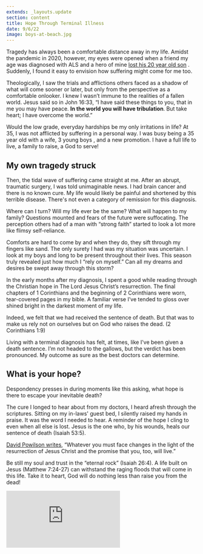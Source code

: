 ```yaml
---
extends: _layouts.update
section: content
title: Hope Through Terminal Illness
date: 9/6/22
image: boys-at-beach.jpg
---
```


Tragedy has always been a comfortable distance away in my life. Amidst the pandemic in 2020, however, my eyes were opened when a friend my age was diagnosed with ALS and a hero of mine  <a class="text-yellow-500" href="https://www.challies.com/articles/my-son-my-dear-son-has-gone-to-be-with-the-lord/">lost his 20 year old son</a> . Suddenly, I found it easy to envision how suffering might come for me too.

Theologically, I saw the trials and afflictions others faced as a shadow of what will come sooner or later, but only from the perspective as a comfortable onlooker. I knew I wasn’t immune to the realities of a fallen world. Jesus said so in John 16:33, “I have said these things to you, that in me you may have peace. <b b class="font-semibold">In the world you will have tribulation</b>. But take heart; I have overcome the world.”

Would the low grade, everyday hardships be my only irritations in life? At 35, I was not afflicted by suffering in a personal way. I was busy being a 35 year old with a wife, 3 young boys , and a new promotion. I have a full life to live, a family to raise, a God to serve!

## My own tragedy struck

Then, the tidal wave of suffering came straight at me. After an abrupt, traumatic surgery, I was told unimaginable news. I had brain cancer and there is no known cure. My life would likely be painful and shortened by this terrible disease. There's not even a category of remission for this diagnosis. 

Where can I turn? Will my life ever be the same? What will happen to my family? Questions mounted and fears of the future were suffocating. The perception others had of a man with “strong faith” started to look a lot more like flimsy self-reliance.

Comforts are hard to come by and when they do, they sift through my fingers like sand. The only surety I had was my situation was uncertain. I look at my boys and long to be present throughout their lives. This season truly revealed just how much I “rely on myself.” Can all my dreams and desires be swept away through this storm?

In the early months after my diagnosis, I spent a good while reading through the Christian hope in The Lord Jesus Christ’s resurrection. The final chapters of 1 Corinthians and the beginning of 2 Corinthians were worn, tear-covered pages in my bible. A familiar verse I’ve tended to gloss over shined bright in the darkest moment of my life.

<x-blockquote class="font-mono">
    <div>Indeed, we felt that we had received the sentence of death. But that was to make us rely not on ourselves but on God who raises the dead. (2 Corinthians 1:9)</div>
</x-blockquote>

Living with a terminal diagnosis has felt, at times, like I've been given a death sentence. I’m not headed to the gallows, but the verdict has been pronounced. My outcome as sure as the best doctors can determine. 

## What is your hope?

Despondency presses in during moments like this asking, what hope is there to escape your inevitable death? 

The cure I longed to hear about from my doctors, I heard afresh through the scriptures. Sitting on my in-laws' guest bed, I silently raised my hands in praise. It was the word I needed to hear. A reminder of the hope I cling to even when all else is lost. Jesus is the one who, by his wounds, heals our sentence of death (Isaiah 53:5). 

<a href="https://www.crossway.org/books/gods-grace-in-your-suffering-tpb/" class="text-yellow-500">David Powilson writes</a>, “Whatever you must face changes in the light of the resurrection of Jesus Christ and the promise that you, too, will live.”

Be still my soul and trust in the “eternal rock” (Isaiah 26:4). A life built on Jesus (Matthew 7:24-27) can withstand the raging floods that will come in this life. Take it to heart, God will do nothing less than raise you from the dead!

<iframe class="w-full aspect-video" src="https://www.youtube.com/embed/ZgIBb-pwyrg" frameborder="0" allow="accelerometer; autoplay; clipboard-write; encrypted-media; gyroscope; picture-in-picture" allowfullscreen></iframe>
